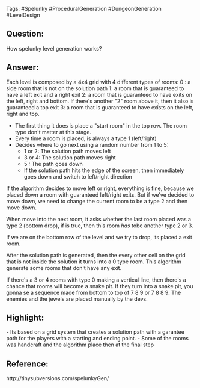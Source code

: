 Tags: #Spelunky #ProceduralGeneration #DungeonGeneration #LevelDesign 
<h2>Question: </h2>
How spelunky level generation works?

<h2>Answer:</h2>
Each level is composed by a 4x4 grid with 4 different types of rooms:
0 : a side room that is not on the solution path
1: a room that is guaranteed to have a left exit and a right exit
2: a room that is guaranteed to have exits on the left, right and bottom. If there's another "2" room above it, then it also is guaranteed a top exit
3: a room that is guaranteed to have exists on the left, right and top.

- The first thing it does is place a "start room" in the top row. The room type don't matter at this stage. 
- Every time a room is placed, is always a type 1 (left/right)
- Decides where to go next using a random number from 1 to 5:
	- 1 or 2: The solution path moves left
	- 3 or 4: The solution path moves right
	- 5 : The path goes down
	- If the solution path hits the edge of the screen, then immediately goes down and switch to left/right direction

If the algorithm decides to move left or right, everything is fine, because we placed down a room with guaranteed left/right exits. But if we've decided to move down, we need to change the current room to be a type 2 and then move down.

When move into the next room, it asks whether the last room placed was a type 2 (bottom drop), if is true, then this room _has_ tobe another type 2 or 3.

If we are on the bottom row of the level and we try to drop, its placed a exit room.

After the solution path is generated, then the every other cell on the grid that is not inside the solution it turns into a 0 type room. This algorithm generate some rooms that don't have any exit.

If there's a 3 or 4 rooms with type 0 making a vertical line, then there's a chance that rooms will become a snake pit. If they turn into a snake pit, you gonna se a sequence made from bottom to top of 7 8 9 or 7 8 8 9. The enemies and the jewels are placed manually by the devs.

<h2>Highlight:</h2>
- Its based on a grid system that creates a solution path with a garantee path for the players with a starting and ending point.
- Some of the rooms was handcraft and the algorithm place then at the final step

<h2>Reference: </h2>
http://tinysubversions.com/spelunkyGen/